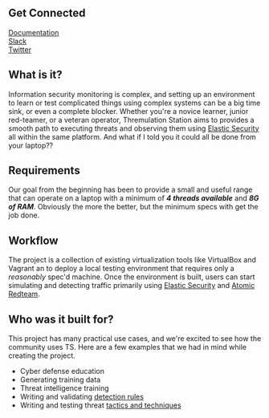 

## Get Connected

[Documentation](https://docs.thremulation.io)  
[Slack](https://join.slack.com/t/thremulation/shared_invite/zt-w1v1hijr-r9LYdOOna9p8YuldKxjy_w)  
[Twitter](https://twitter.com/thremulation)  


## What is it?

Information security monitoring is complex, and setting up an environment to learn or test complicated things using complex systems can be a big time sink, or even a complete blocker. Whether you're a novice learner, junior red-teamer, or a veteran operator, Thremulation Station aims to provides a smooth path to executing threats and observing them using [Elastic Security](https://www.elastic.co/guide/en/security/current/es-overview.html) all within the same platform. And what if I told you it could all be done from your laptop??


## Requirements

Our goal from the beginning has been to provide a small and useful range that can operate on a laptop with a minimum of ***4 threads available*** and ***8G of RAM***. Obviously the more the better, but the minimum specs with get the job done.  


## Workflow

The project is a collection of existing virtualization tools like VirtualBox and Vagrant an to deploy a local testing environment that requires only a _reasonably_ spec'd machine. Once the environment is built, users can start simulating and detecting traffic primarily using [Elastic Security](https://www.elastic.co/guide/en/security/current/es-overview.html) and [Atomic Redteam](https://github.com/redcanaryco/atomic-red-team).


## Who was it built for?

This project has many practical use cases, and we're excited to see how the community uses TS. Here are a few examples that we had in mind while creating the project.

- Cyber defense education
- Generating training data
- Threat intelligence training
- Writing and validating [detection rules](https://github.com/elastic/detection-rules)
- Writing and testing threat [tactics and techniques](https://attack.mitre.org/tactics/enterprise/)
